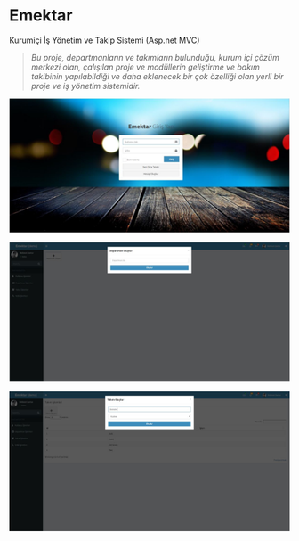 # Emektar
Kurumiçi İş Yönetim ve Takip Sistemi (Asp.net MVC)

> *Bu proje, departmanların ve takımların bulunduğu, kurum içi çözüm merkezi olan, çalışılan proje ve modüllerin geliştirme ve bakım takibinin yapılabildiği ve daha eklenecek bir çok özelliği olan yerli bir proje ve iş yönetim sistemidir.*

![alt text](https://raw.githubusercontent.com/mehmetzantur/Emektar/master/SS/1.JPG)

![alt text](https://raw.githubusercontent.com/mehmetzantur/Emektar/master/SS/2.JPG)

![alt text](https://raw.githubusercontent.com/mehmetzantur/Emektar/master/SS/3.JPG)
